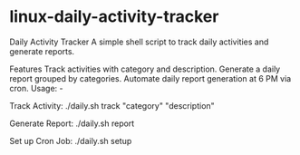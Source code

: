 # linux-daily-activity-tracker
Daily Activity Tracker
A simple shell script to track daily activities and generate reports.

Features
Track activities with category and description.
Generate a daily report grouped by categories.
Automate daily report generation at 6 PM via cron.
Usage: - 

Track Activity:
./daily.sh track "category" "description"

Generate Report:
./daily.sh report

Set up Cron Job:
./daily.sh setup
